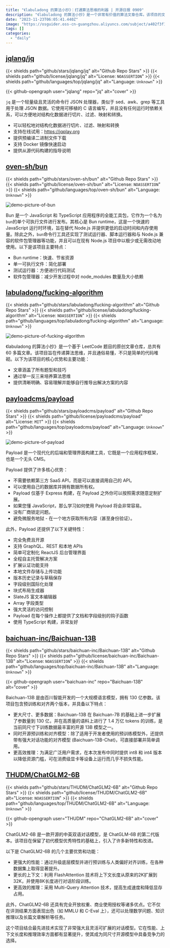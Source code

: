 ```yaml
---
title: "《labuladong 的算法小抄》：打通算法思维的利器 | 开源日报 0909"
description: "《labuladong 的算法小抄》是一个非常有价值的算法文章仓库。该项目的文章数量众多，涵盖了各种题型和技巧。与其他类似的项目不同的是，该项目的文章不仅仅是简单的代码堆砌，而是通过举一反三的方式，培养读者的算法思维。文章内容清晰明确，容易理解，并且能够帮助读者自行推导出解决方案。如果你对算法有兴趣，不妨一读《labuladong 的算法小抄》。"
date: "2023-11-23T06:05:41.440Z"
image: "https://osguider.oss-cn-guangzhou.aliyuncs.com/subject/a402f3f113e6dc99dd37b09cc5ccd8e6.png"
tags: []
categories:
  - "daily"
---
```


## [jqlang/jq](https://github.com/jqlang/jq)

{{< shields path="github/stars/jqlang/jq" alt="Github Repo Stars" >}} {{< shields path="github/license/jqlang/jq" alt="License: `NOASSERTION`" >}} {{< shields path="github/languages/top/jqlang/jq" alt="Language: `Unknown`" >}}

{{< github-opengraph user="jqlang" repo="jq" alt="cover" >}}

`jq` 是一个轻量级且灵活的命令行 JSON 处理器，类似于 sed、awk、grep 等工具用于处理 JSON 数据。它使用可移植的 C 语言编写，并且没有任何运行时依赖关系，可以方便地对结构化数据进行切片、过滤、映射和转换。

- 可以轻松地对结构化数据进行切片、过滤、映射和转换
- 支持在线试用：<https://jqplay.org>
- 提供预编译二进制文件下载
- 支持 Docker 镜像快速启动
- 提供从源代码构建的指导说明
  
## [oven-sh/bun](https://github.com/oven-sh/bun)

{{< shields path="github/stars/oven-sh/bun" alt="Github Repo Stars" >}} {{< shields path="github/license/oven-sh/bun" alt="License: `NOASSERTION`" >}} {{< shields path="github/languages/top/oven-sh/bun" alt="Language: `Unknown`" >}}

![demo-picture-of-bun](https://picgo-daily.oss-cn-guangzhou.aliyuncs.com/picgo-daily/2023/3b833440368ad763826f97dd48b28b47.webp)

Bun 是一个 JavaScript 和 TypeScript 应用程序的全能工具包，它作为一个名为 `bun​` 的单个可执行文件进行发布。其核心是 Bun runtime，这是一个快速的 JavaScript 运行时环境，旨在替代 Node.js 并提供更低的启动时间和内存使用量。除此之外，`bun​` 命令行工具还实现了测试运行器、脚本运行器和与 Node.js 兼容的软件包管理器等功能，并且可以在现有 Node.js 项目中以极少或无需改动地使用。以下是该项目主要特点：

- Bun runtime：快速、节省资源
- 单一可执行文件：简化部署
- 测试运行器：方便进行代码测试
- 软件包管理器：减少开发过程中对 node_modules 数量及大小依赖
  
## [labuladong/fucking-algorithm](https://github.com/labuladong/fucking-algorithm)

{{< shields path="github/stars/labuladong/fucking-algorithm" alt="Github Repo Stars" >}} {{< shields path="github/license/labuladong/fucking-algorithm" alt="License: `NOASSERTION`" >}} {{< shields path="github/languages/top/labuladong/fucking-algorithm" alt="Language: `Unknown`" >}}

![demo-picture-of-fucking-algorithm](https://picgo-daily.oss-cn-guangzhou.aliyuncs.com/picgo-daily/2023/36c1668516e06254c5afd557b5272dfc.webp)

《labuladong 的算法小抄》是一个基于 LeetCode 题目的原创文章仓库，总共有 60 多篇文章。该项目旨在传递算法思维，并且通俗易懂，不只是简单的代码堆砌。以下为该项目的核心优势和主要功能：

- 文章涵盖了所有题型和技巧
- 通过举一反三来培养算法思维
- 提供清晰明确、容易理解并能够自行推导出解决方案的内容
  
## [payloadcms/payload](https://github.com/payloadcms/payload)

{{< shields path="github/stars/payloadcms/payload" alt="Github Repo Stars" >}} {{< shields path="github/license/payloadcms/payload" alt="License: `MIT`" >}} {{< shields path="github/languages/top/payloadcms/payload" alt="Language: `Unknown`" >}}

![demo-picture-of-payload](https://picgo-daily.oss-cn-guangzhou.aliyuncs.com/picgo-daily/2023/8b8c5b3dc8b70120d37c9c7caa4a6601.webp)

Payload 是一个现代化的后端和管理界面构建工具，它既是一个应用程序框架，也是一个无头 CMS。

Payload 提供了许多核心优势：

- 不需要依赖第三方 SaaS API，而是可以直接调用自己的 API。
- 可以使用自己的数据库并拥有数据所有权。
- Payload 仅基于 Express 构建，在 Payload 之外你可以按照需求随意定制扩展。
- 如果您懂 JavaScript，那么学习如何使用 Payload 将会非常容易。
- 没有厂商锁定问题。
- 避免微服务地狱 - 在一个地方获取所有内容（甚至身份验证）。

此外，Payload 还提供了以下关键特性：

- 完全免费且开源
- 支持 GraphQL、REST 和本地 APIs
- 简单可定制化 ReactJS 后台管理界面
- 全程自主托管解决方案
- 扩展认证功能支持
- 本地文件存储与上传功能
- 版本历史记录与草稿保存
- 字段级别国际化处理
- 块式布局生成器
- SlateJS 富文本编辑器
- Array 字段类型
- 强大灵活的访问控制
- Payload 在每个操作上都提供了文档和字段级别的钩子函数
- 使用 TypeScript 构建，非常友好
  
## [baichuan-inc/Baichuan-13B](https://github.com/baichuan-inc/Baichuan-13B)

{{< shields path="github/stars/baichuan-inc/Baichuan-13B" alt="Github Repo Stars" >}} {{< shields path="github/license/baichuan-inc/Baichuan-13B" alt="License: `NOASSERTION`" >}} {{< shields path="github/languages/top/baichuan-inc/Baichuan-13B" alt="Language: `Unknown`" >}}

{{< github-opengraph user="baichuan-inc" repo="Baichuan-13B" alt="cover" >}}

Baichuan-13B 是由百川智能开发的一个大规模语言模型，拥有 130 亿参数。该项目包含预训练和对齐两个版本，并具备以下特点：

- 更大尺寸、更多数据：Baichuan-13B 在 Baichuan-7B 的基础上进一步扩展了参数量到 130 亿，并在高质量的语料上进行了 1.4 万亿 tokens 的训练，是当前同尺寸下训练数据最丰富的开源 13B 模型之一。
- 同时开源预训练和对齐模型：除了适用于开发者使用的预训练模型外，还提供带有强大对话功能的对齐模型 (Baichuan-13B-Chat)，可直接部署并简单调用。
- 更高效推理：为满足广泛用户需求，在本次发布中同时提供 int8 和 int4 版本以降低资源门槛，可在消费级显卡等设备上运行而几乎不损失性能。
  
## [THUDM/ChatGLM2-6B](https://github.com/THUDM/ChatGLM2-6B)

{{< shields path="github/stars/THUDM/ChatGLM2-6B" alt="Github Repo Stars" >}} {{< shields path="github/license/THUDM/ChatGLM2-6B" alt="License: `NOASSERTION`" >}} {{< shields path="github/languages/top/THUDM/ChatGLM2-6B" alt="Language: `Unknown`" >}}

{{< github-opengraph user="THUDM" repo="ChatGLM2-6B" alt="cover" >}}

ChatGLM2-6B 是一款开源的中英双语对话模型，是 ChatGLM-6B 的第二代版本。该项目在保留了初代模型优秀特性的基础上，引入了许多新特性和改进。

以下是 ChatGLM2-6B 的几个主要优势和功能：

- 更强大的性能：通过升级底层模型并进行预训练与人类偏好对齐训练，在各种数据集上取得显著提升。
- 更长的上下文：利用 FlashAttention 技术将上下文长度从原来的2K扩展到32K，并使用8K长度进行对话阶段训练。
- 更高效的推理：采用 Multi-Query Attention 技术，提高生成速度和降低显存占用。
  
此外，ChatGLM2-6B 还具有完全开放权重、商业使用授权等诸多优点。它不仅在评测结果方面表现出色（如 MMLU 和 C-Eval 上），还可以处理数学问题、知识推理以及长篇文章解析等任务。

这个项目结合最先进技术实现了非常强大且灵活可扩展的对话模型。它在性能、上下文长度和推理效率方面都有显著提升，使其成为同尺寸开源模型中具备竞争力的选择。
  